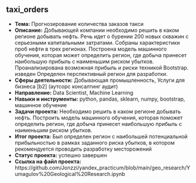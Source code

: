 <h2>taxi_orders</h2>
<ul>
<li><b>Тема:</b> Прогнозирование количества заказов такси
<li><b>Описание:</b> Добывающей компании необходимо решить в каком регионе добывать нефть. Речь идет о бурении 200 новых скважин с серьезными капитальными затратами. Собраны характеристики проб нефти в трех регионах. Построена модель машинного обучения, которая может определить регион, где добыча принесет наибольшую прибыль с наименьшим риском убытков. Проанализирована возможная прибыль и риски техникой Bootstrap. изведен  Определен перспективный регион для разработки.
<li><b>Сферы деятельности:</b> Добывающая промышленность, Услуги для бизнеса [b2] (аутсорс консалтинг аудит)  
<li><b>Направление:</b> Data Scientist, Machine Learning
<li><b>Навыки и инструменты:</b> python, pandas, sklearn, numpy, bootstrap, машинное обучение
<li><b>Задачи проекта:</b> Необходимо решить в каком регионе добывать нефть. Построить модель машинного обучения, которая поможет определить регион, где добыча принесет наибольшую прибыль с наименьшим риском убытков.
<li><b>Итог проекта:</b> Был определен регион с наибольшей потенциальной прибыльностью в рамках заданного риска убытков, в котором рекомендуется проводить разработку месторожений
<li><b>Статус проекта:</b> успешно завершен 
<li><b>Ссылка на файл проекта:</b> https://github.com/Jonzzi/yandex_practicum/blob/main/geo_research/Yumagulov%20Geological%20Research.ipynb
</ul>
